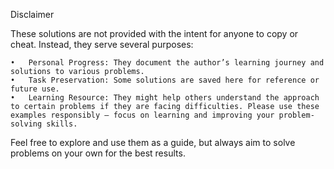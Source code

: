 Disclaimer

These solutions are not provided with the intent for anyone to copy or cheat. Instead, they serve several purposes:

	•	Personal Progress: They document the author’s learning journey and solutions to various problems.
	•	Task Preservation: Some solutions are saved here for reference or future use.
	•	Learning Resource: They might help others understand the approach to certain problems if they are facing difficulties. Please use these examples responsibly — focus on learning and improving your problem-solving skills.

Feel free to explore and use them as a guide, but always aim to solve problems on your own for the best results.
